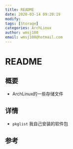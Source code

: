 ```yaml
---
title: README
date: 2020-03-14 09:20:19
modify: 
tags: [Storage]
categories: ArchLinux
author: wmsj100
email: wmsj100@hotmail.com
---
```


# README

## 概要

- ArchLinux的一些存储文件

## 详情

- `pkglist` 我自己安装的软件包

## 参考

